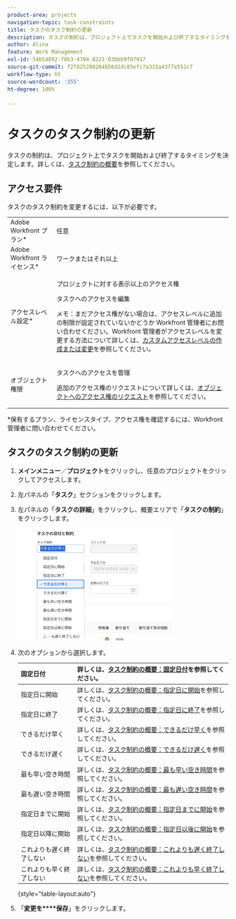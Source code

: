 ```yaml
---
product-area: projects
navigation-topic: task-constraints
title: タスクのタスク制約の更新
description: タスクの制約は、プロジェクト上でタスクを開始および終了するタイミングを決定します。詳しくは、「タスク制約の概要」を参照してください。
author: Alina
feature: Work Management
exl-id: 54b54892-f8b3-4704-8221-03bbb9f07917
source-git-commit: f2f825280204b56d2dc85efc7a315a4377e551c7
workflow-type: ht
source-wordcount: '355'
ht-degree: 100%

---
```


# タスクのタスク制約の更新

タスクの制約は、プロジェクト上でタスクを開始および終了するタイミングを決定します。詳しくは、[タスク制約の概要](../../../manage-work/tasks/task-constraints/task-constraint-overview.md)を参照してください。

## アクセス要件

タスクのタスク制約を変更するには、以下が必要です。

<table style="table-layout:auto"> 
 <col> 
 <col> 
 <tbody> 
  <tr> 
   <td role="rowheader">Adobe Workfront プラン*</td> 
   <td> <p>任意 </p> </td> 
  </tr> 
  <tr> 
   <td role="rowheader">Adobe Workfront ライセンス*</td> 
   <td> <p>ワークまたはそれ以上</p> </td> 
  </tr> 
  <tr> 
   <td role="rowheader">アクセスレベル設定*</td> 
   <td> <p>プロジェクトに対する表示以上のアクセス権</p> <p>タスクへのアクセスを編集</p> <p>メモ：まだアクセス権がない場合は、アクセスレベルに追加の制限が設定されていないかどうか Workfront 管理者にお問い合わせください。Workfront 管理者がアクセスレベルを変更する方法について詳しくは、<a href="../../../administration-and-setup/add-users/configure-and-grant-access/create-modify-access-levels.md" class="MCXref xref">カスタムアクセスレベルの作成または変更</a>を参照してください。</p> </td> 
  </tr> 
  <tr> 
   <td role="rowheader">オブジェクト権限</td> 
   <td> <p>タスクへのアクセスを管理 </p> <p>追加のアクセス権のリクエストについて詳しくは、<a href="../../../workfront-basics/grant-and-request-access-to-objects/request-access.md" class="MCXref xref">オブジェクトへのアクセス権のリクエスト</a>を参照してください。</p> </td> 
  </tr> 
 </tbody> 
</table>

&#42;保有するプラン、ライセンスタイプ、アクセス権を確認するには、Workfront 管理者に問い合わせてください。

## タスクのタスク制約の更新

1. **メインメニュー**／**プロジェクト**&#x200B;をクリックし、任意のプロジェクトをクリックしてアクセスします。
1. 左パネルの「**タスク**」セクションをクリックします。
1. 左パネルの「**タスクの詳細**」をクリックし、概要エリアで「**タスクの制約**」をクリックします。

   ![](assets/task-constraint-all-options-in-overview-350x254.png)

1. 次のオプションから選択します。

   | 固定日付 | 詳しくは、[タスク制約の概要：固定日付](../../../manage-work/tasks/task-constraints/fixed-dates.md)を参照してください。 |
   |---|---|
   | 指定日に開始 | 詳しくは、[タスク制約の概要：指定日に開始](../../../manage-work/tasks/task-constraints/must-start-on.md)を参照してください。 |
   | 指定日に終了 | 詳しくは、[タスク制約の概要：指定日に終了](../../../manage-work/tasks/task-constraints/must-finish-on.md)を参照してください。 |
   | できるだけ早く | 詳しくは、[タスク制約の概要：できるだけ早く](../../../manage-work/tasks/task-constraints/as-soon-as-possible.md)を参照してください。 |
   | できるだけ遅く | 詳しくは、[タスク制約の概要：できるだけ遅く](../../../manage-work/tasks/task-constraints/as-late-as-possible.md)を参照してください。 |
   | 最も早い空き時間 | 詳しくは、[タスク制約の概要：最も早い空き時間](../../../manage-work/tasks/task-constraints/earliest-available-time.md)を参照してください。 |
   | 最も遅い空き時間 | 詳しくは、[タスク制約の概要：最も遅い空き時間](../../../manage-work/tasks/task-constraints/latest-available-time.md)を参照してください。 |
   | 指定日までに開始 | 詳しくは、[タスク制約の概要：指定日までに開始](../../../manage-work/tasks/task-constraints/start-no-later-than.md)を参照してください。 |
   | 指定日以降に開始 | 詳しくは、[タスク制約の概要：指定日以後に開始](../../../manage-work/tasks/task-constraints/start-no-earlier-than.md)を参照してください。 |
   | これよりも遅く終了しない | 詳しくは、[タスク制約の概要：これよりも遅く終了しない](../../../manage-work/tasks/task-constraints/finish-no-later-than.md)を参照してください。 |
   | これよりも早く終了しない | 詳しくは、[タスク制約の概要：これよりも早く終了しない](../../../manage-work/tasks/task-constraints/finish-no-earlier-than.md)を参照してください。 |

   {style="table-layout:auto"}

1. 「**変更を****保存**」をクリックします。

 
